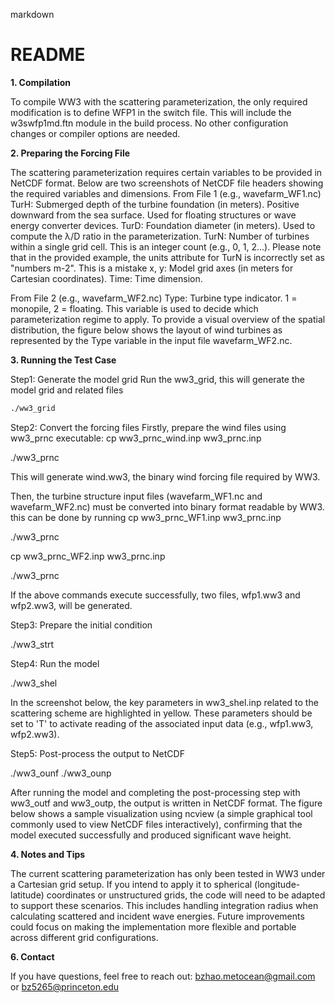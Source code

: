 markdown
# README

**1. Compilation**

To compile WW3 with the scattering parameterization, the only required modification is to define WFP1 in the switch file. This will include the w3swfp1md.ftn module in the build process. No other configuration changes or compiler options are needed.

**2. Preparing the Forcing File**

The scattering parameterization requires certain variables to be provided in NetCDF format. Below are two screenshots of NetCDF file headers showing the required variables and dimensions.
From File 1 (e.g., wavefarm_WF1.nc)
TurH: Submerged depth of the turbine foundation (in meters). Positive downward from the sea surface. Used for floating structures or wave energy converter devices.
TurD: Foundation diameter (in meters). Used to compute the λ/D ratio in the parameterization.
TurN: Number of turbines within a single grid cell. This is an integer count (e.g., 0, 1, 2…). Please note that in the provided example, the units attribute for TurN is incorrectly set as "numbers m-2". This is a mistake
x, y: Model grid axes (in meters for Cartesian coordinates).
Time: Time dimension.

From File 2 (e.g., wavefarm_WF2.nc)
Type: Turbine type indicator. 1 = monopile, 2 = floating. This variable is used to decide which parameterization regime to apply.
To provide a visual overview of the spatial distribution, the figure below shows the layout of wind turbines as represented by the Type variable in the input file wavefarm_WF2.nc.

**3. Running the Test Case**

Step1: Generate the model grid
Run the ww3_grid, this will generate the model grid and related files
```bash
./ww3_grid
```
Step2: Convert the forcing files
Firstly, prepare the wind files using ww3_prnc executable:
cp ww3_prnc_wind.inp ww3_prnc.inp

./ww3_prnc

This will generate wind.ww3, the binary wind forcing file required by WW3.

Then, the turbine structure input files (wavefarm_WF1.nc and wavefarm_WF2.nc) must be converted into binary format readable by WW3. this can be done by running
cp ww3_prnc_WF1.inp ww3_prnc.inp

./ww3_prnc

cp ww3_prnc_WF2.inp ww3_prnc.inp

./ww3_prnc

If the above commands execute successfully, two files, wfp1.ww3 and wfp2.ww3, will be generated.

Step3: Prepare the initial condition

./ww3_strt

Step4: Run the model

./ww3_shel

In the screenshot below, the key parameters in ww3_shel.inp related to the scattering scheme are highlighted in yellow. These parameters should be set to 'T' to activate reading of the associated input data (e.g., wfp1.ww3, wfp2.ww3).

Step5: Post-process the output to NetCDF

./ww3_ounf
./ww3_ounp

After running the model and completing the post-processing step with ww3_outf and ww3_outp, the output is written in NetCDF format. The figure below shows a sample visualization using ncview (a simple graphical tool commonly used to view NetCDF files interactively), confirming that the model executed successfully and produced significant wave height.

**4. Notes and Tips**
   
The current scattering parameterization has only been tested in WW3 under a Cartesian grid setup. If you intend to apply it to spherical (longitude-latitude) coordinates or unstructured grids, the code will need to be adapted to support these scenarios. This includes handling integration radius when calculating scattered and incident wave energies. Future improvements could focus on making the implementation more flexible and portable across different grid configurations.

**6. Contact**
   
If you have questions, feel free to reach out: bzhao.metocean@gmail.com or bz5265@princeton.edu

